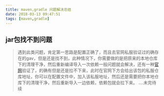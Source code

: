 ```yaml
---
title: maven,gradle 问题解决总结
date: 2018-03-13 09:47:51
tags: [maven,gradle]
---
```


## jar包找不到问题<!--more-->
>遇到此类问题，肯定第一思路是配置正确了，而且去官网私服验证过的确存在的gav，但是还是找不到，此种情况下，你需要做的是把原来的本地仓库下的清理干净，然后重新编译导入一次依赖一般问题就会解决，还有一种[官网](http://mvnrepository.com/)验证了，的确有但是还是拉不下来，此时在官网下方会给出该包的私服仓库地址，你可以在配置文件中，加入该私服地址，然后还是需要把你本地仓库下的清理干净，然后重新导入一边依赖，依赖包就会拉下来。
>....未完待续